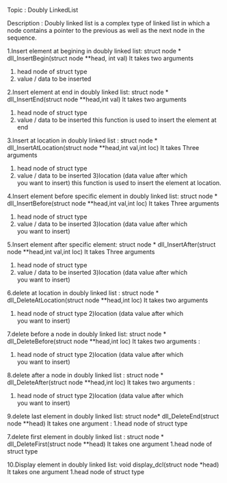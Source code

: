 Topic : Doubly LinkedList

Description : Doubly linked list is a complex type of linked list in which a node contains a pointer to the previous as well as the next node in the sequence.

1.Insert element at begining in doubly linked list:
struct node * dll_InsertBegin(struct node **head, int val)
It takes two arguments
1) head node of struct type 
2) value / data to be inserted

2.Insert element at end in doubly linked list:
struct node * dll_InsertEnd(struct node **head,int val)
It takes two arguments
1) head node of struct type 
2) value / data to be inserted
this function is used to  insert the element at end 


3.Insert at location in doubly linked list :
struct node * dll_InsertAtLocation(struct node **head,int val,int loc)
It takes Three arguments
1) head node of struct type 
2) value / data to be inserted
3)location (data value after which you want to insert)
this function is used to  insert the element at location.

4.Insert element before specific element in doubly linked list:
struct node * dll_InsertBefore(struct node **head,int val,int loc)
It takes Three arguments
1) head node of struct type 
2) value / data to be inserted
3)location (data value after which you want to insert)


5.Insert element after specific element:
struct node * dll_InsertAfter(struct node **head,int val,int loc)
It takes Three arguments
1) head node of struct type 
2) value / data to be inserted
3)location (data value after which you want to insert)


6.delete  at location in doubly linked list :
struct node * dll_DeleteAtLocation(struct node **head,int loc)
It takes two arguments
1) head node of struct type 
2)location (data value after which you want to insert)


7.delete before  a node in doubly linked list:
struct node * dll_DeleteBefore(struct node **head,int loc)
It takes two arguments :
1) head node of struct type 
2)location (data value after which you want to insert)



8.delete after  a node in doubly linked list :
struct node * dll_DeleteAfter(struct node **head,int loc)
It takes two arguments :
1) head node of struct type 
2)location (data value after which you want to insert)



9.delete last element in doubly linked list:
struct node* dll_DeleteEnd(struct node **head)
It takes one argument :
1.head node of struct type


7.delete first element in doubly linked list :
struct node * dll_DeleteFirst(struct node **head)
It takes one argument
1.head node of struct type


10.Display element in doubly linked list:
void display_dcl(struct node *head)
It takes one argument
1.head node of struct type



